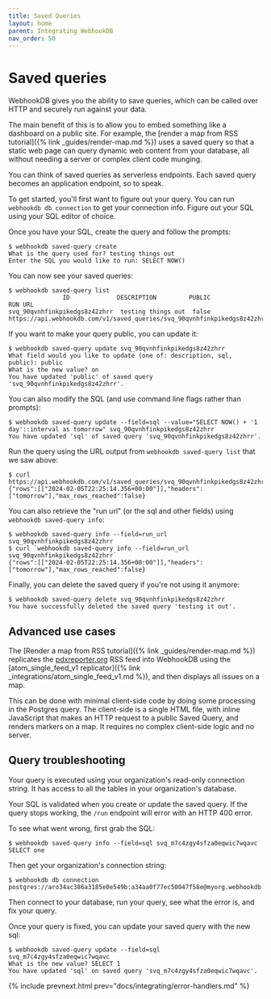 ```yaml
---
title: Saved Queries
layout: home
parent: Integrating WebhookDB
nav_order: 50
---
```


# Saved queries

WebhookDB gives you the ability to save queries, which can be called over HTTP and securely run against your data.

The main benefit of this is to allow you to embed something like a dashboard on a public site.
For example, the [render a map from RSS tutorial]({% link _guides/render-map.md %})
uses a saved query so that a static web page can query dynamic web content from your database,
all without needing a server or complex client code munging.

You can think of saved queries as serverless endpoints.
Each saved query becomes an application endpoint, so to speak.

To get started, you'll first want to figure out your query.
You can run `webhookdb db connection` to get your connection info.
Figure out your SQL using your SQL editor of choice.

Once you have your SQL, create the query and follow the prompts:

    $ webhookdb saved-query create
    What is the query used for? testing things out
    Enter the SQL you would like to run: SELECT NOW()

You can now see your saved queries:

```
$ webhookdb saved-query list
               ID             DESCRIPTION         PUBLIC                                   RUN URL
svq_90qvnhfinkpikedgs8z42zhrr  testing things out  false   https://api.webhookdb.com/v1/saved_queries/svq_90qvnhfinkpikedgs8z42zhrr/run
```

If you want to make your query public, you can update it:

```
$ webhookdb saved-query update svq_90qvnhfinkpikedgs8z42zhrr
What field would you like to update (one of: description, sql, public): public
What is the new value? on
You have updated 'public' of saved query 'svq_90qvnhfinkpikedgs8z42zhrr'.
```

You can also modify the SQL (and use command line flags rather than prompts):

```
$ webhookdb saved-query update --field=sql --value="SELECT NOW() + '1 day'::interval as tomorrow" svq_90qvnhfinkpikedgs8z42zhrr
You have updated 'sql' of saved query 'svq_90qvnhfinkpikedgs8z42zhrr'.
```

Run the query using the URL output from `webhookdb saved-query list` that we saw above:

```
$ curl https://api.webhookdb.com/v1/saved_queries/svq_90qvnhfinkpikedgs8z42zhrr/run
{"rows":[["2024-02-05T22:25:14.356+00:00"]],"headers":["tomorrow"],"max_rows_reached":false}
```

You can also retrieve the "run url" (or the sql and other fields) using `webhookdb saved-query info`:

```
$ webhookdb saved-query info --field=run_url svq_90qvnhfinkpikedgs8z42zhrr
$ curl `webhookdb saved-query info --field=run_url svq_90qvnhfinkpikedgs8z42zhrr`
{"rows":[["2024-02-05T22:25:14.356+00:00"]],"headers":["tomorrow"],"max_rows_reached":false}
```

Finally, you can delete the saved query if you're not using it anymore:

```
$ webhookdb saved-query delete svq_90qvnhfinkpikedgs8z42zhrr
You have successfully deleted the saved query 'testing it out'.
```

## Advanced use cases

The [Render a map from RSS tutorial]({% link _guides/render-map.md %})
replicates the [pdxreporter.org](https://pdxreporter.org) RSS feed into WebhookDB
using the [atom_single_feed_v1 replicator]({% link _integrations/atom_single_feed_v1.md %}),
and then displays all issues on a map.

This can be done with minimal client-side code by doing some processing in the Postgres query.
The client-side is a single HTML file, with inline JavaScript that makes
an HTTP request to a public Saved Query, and renders markers on a map.
It requires no complex client-side logic and no server.

## Query troubleshooting

Your query is executed using your organization's read-only connection string.
It has access to all the tables in your organization's database.

Your SQL is validated when you create or update the saved query.
If the query stops working, the `/run` endpoint will error with an HTTP 400 error.

To see what went wrong, first grab the SQL:

```
$ webhookdb saved-query info --field=sql svq_m7c4zgy4sfza0eqwic7wqavc
SELECT one
```

Then get your organization's connection string:

```
$ webhookdb db connection
postgres://aro34ac386a3185e0e549b:a34aa0f77ec50047f58e@myorg.webhookdb.com/adb34a84355a72a38a1064
```

Then connect to your database, run your query, see what the error is, and fix your query.

Once your query is fixed, you can update your saved query with the new sql:

```
$ webhookdb saved-query update --field=sql svq_m7c4zgy4sfza0eqwic7wqavc
What is the new value? SELECT 1
You have updated 'sql' on saved query 'svq_m7c4zgy4sfza0eqwic7wqavc'.
```

{% include prevnext.html prev="docs/integrating/error-handlers.md" %}
